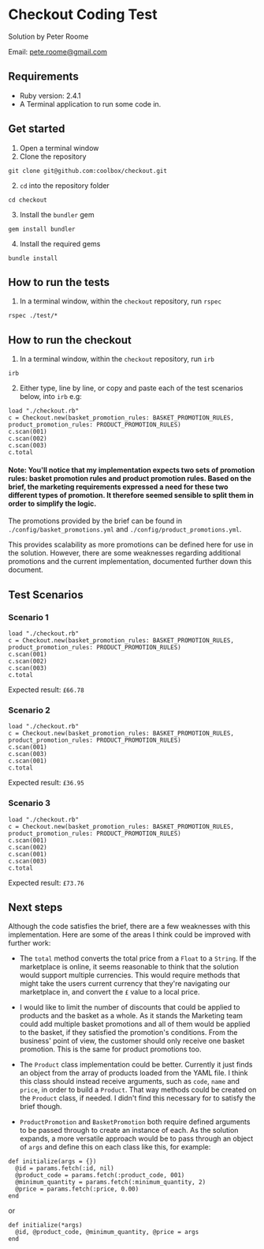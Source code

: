 # Checkout Coding Test

Solution by Peter Roome

Email: <pete.roome@gmail.com>

## Requirements
- Ruby version: 2.4.1
- A Terminal application to run some code in.

## Get started
1. Open a terminal window
2. Clone the repository
```
git clone git@github.com:coolbox/checkout.git
```

2. `cd` into the repository folder
```
cd checkout
```

3. Install the `bundler` gem
```
gem install bundler
```

4. Install the required gems
```
bundle install
```

## How to run the tests
1. In a terminal window, within the `checkout` repository, run `rspec`
```
rspec ./test/*
```

## How to run the checkout
1. In a terminal window, within the `checkout` repository, run `irb`
```
irb
```

2. Either type, line by line, or copy and paste each of the test scenarios below, into `irb` e.g:

```
load "./checkout.rb"
c = Checkout.new(basket_promotion_rules: BASKET_PROMOTION_RULES, product_promotion_rules: PRODUCT_PROMOTION_RULES)
c.scan(001)
c.scan(002)
c.scan(003)
c.total
```

#### Note: You'll notice that my implementation expects two sets of promotion rules: basket promotion rules and product promotion rules. Based on the brief, the marketing requirements expressed a need for these two different types of promotion. It therefore seemed sensible to split them in order to simplify the logic.

The promotions provided by the brief can be found in `./config/basket_promotions.yml` and `./config/product_promotions.yml`.

This provides scalability as more promotions can be defined here for use in the solution. However, there are some weaknesses regarding additional promotions and the current implementation, documented further down this document.

## Test Scenarios
### Scenario 1
```
load "./checkout.rb"
c = Checkout.new(basket_promotion_rules: BASKET_PROMOTION_RULES, product_promotion_rules: PRODUCT_PROMOTION_RULES)
c.scan(001)
c.scan(002)
c.scan(003)
c.total
```
Expected result: `£66.78`

### Scenario 2
```
load "./checkout.rb"
c = Checkout.new(basket_promotion_rules: BASKET_PROMOTION_RULES, product_promotion_rules: PRODUCT_PROMOTION_RULES)
c.scan(001)
c.scan(003)
c.scan(001)
c.total
```
Expected result: `£36.95`

### Scenario 3
```
load "./checkout.rb"
c = Checkout.new(basket_promotion_rules: BASKET_PROMOTION_RULES, product_promotion_rules: PRODUCT_PROMOTION_RULES)
c.scan(001)
c.scan(002)
c.scan(001)
c.scan(003)
c.total
```
Expected result: `£73.76`

## Next steps
Although the code satisfies the brief, there are a few weaknesses with this implementation. Here are some of the areas I think could be improved with further work:

- The `total` method converts the total price from a `Float` to a `String`. If the marketplace is online, it seems reasonable to think that the solution would support multiple currencies. This would require methods that might take the users current currency that they're navigating our marketplace in, and convert the `£` value to a local price.

- I would like to limit the number of discounts that could be applied to products and the basket as a whole. As it stands the Marketing team could add multiple basket promotions and all of them would be applied to the basket, if they satisfied the promotion's conditions. From the business' point of view, the customer should only receive one basket promotion. This is the same for product promotions too.

- The `Product` class implementation could be better. Currently it just finds an object from the array of products loaded from the YAML file. I think this class should instead receive arguments, such as `code`, `name` and `price`, in order to build a `Product`. That way methods could be created on the `Product` class, if needed. I didn't find this necessary for to satisfy the brief though.

- `ProductPromotion` and `BasketPromotion` both require defined arguments to be passed through to create an instance of each. As the solution expands, a more versatile approach would be to pass through an object of `args` and define this on each class like this, for example:

```
def initialize(args = {})
  @id = params.fetch(:id, nil)
  @product_code = params.fetch(:product_code, 001)
  @minimum_quantity = params.fetch(:minimum_quantity, 2)
  @price = params.fetch(:price, 0.00)  
end
```
or
```
def initialize(*args)
  @id, @product_code, @minimum_quantity, @price = args
end
```

